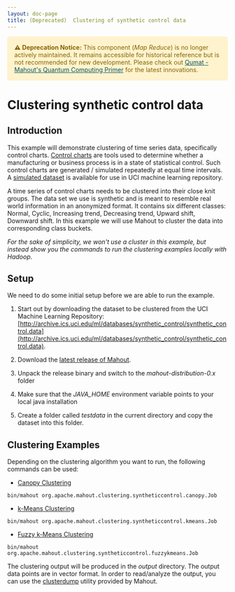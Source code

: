 ```yaml
---
layout: doc-page
title: (Deprecated)  Clustering of synthetic control data
---
```


<div style="background-color: #fff3cd; color: #856404; border: 1px solid #ffeeba; padding: 15px; border-radius: 5px; margin-bottom: 20px;"> <strong>⚠️ Deprecation Notice:</strong> This component (<em>Map Reduce</em>) is no longer actively maintained. It remains accessible for historical reference but is not recommended for new development.  Please check out <a href="https://mahout.apache.org/quantum-computing-primer/" style="color: #0c5460; text-decoration: underline;">Qumat - Mahout's Quantum Computing Primer</a> for the latest innovations.</div>

# Clustering synthetic control data

## Introduction

This example will demonstrate clustering of time series data, specifically control charts. [Control charts](http://en.wikipedia.org/wiki/Control_chart) are tools used to determine whether a manufacturing or business process is in a state of statistical control. Such control charts are generated / simulated repeatedly at equal time intervals. A [simulated dataset](http://archive.ics.uci.edu/ml/databases/synthetic_control/synthetic_control.data.html) is available for use in UCI machine learning repository.

A time series of control charts needs to be clustered into their close knit groups. The data set we use is synthetic and is meant to resemble real world information in an anonymized format. It contains six different classes: Normal, Cyclic, Increasing trend, Decreasing trend, Upward shift, Downward shift. In this example we will use Mahout to cluster the data into corresponding class buckets. 

*For the sake of simplicity, we won't use a cluster in this example, but instead show you the commands to run the clustering examples locally with Hadoop*.

## Setup

We need to do some initial setup before we are able to run the example. 


  1. Start out by downloading the dataset to be clustered from the UCI Machine Learning Repository: [http://archive.ics.uci.edu/ml/databases/synthetic_control/synthetic_control.data](http://archive.ics.uci.edu/ml/databases/synthetic_control/synthetic_control.data).

  2. Download the [latest release of Mahout](/download//downloads.html).

  3. Unpack the release binary and switch to the *mahout-distribution-0.x* folder

  4. Make sure that the *JAVA_HOME* environment variable points to your local java installation

  5. Create a folder called *testdata* in the current directory and copy the dataset into this folder.


## Clustering Examples

Depending on the clustering algorithm you want to run, the following commands can be used:


   * [Canopy Clustering](/users/clustering/canopy-clustering.html)

    bin/mahout org.apache.mahout.clustering.syntheticcontrol.canopy.Job

   * [k-Means Clustering](/users/clustering/k-means-clustering.html)

    bin/mahout org.apache.mahout.clustering.syntheticcontrol.kmeans.Job


   * [Fuzzy k-Means Clustering](/users/clustering/fuzzy-k-means.html)

    bin/mahout org.apache.mahout.clustering.syntheticcontrol.fuzzykmeans.Job

The clustering output will be produced in the *output* directory. The output data points are in vector format. In order to read/analyze the output, you can use the [clusterdump](/users/clustering/cluster-dumper.html) utility provided by Mahout.

